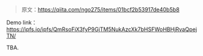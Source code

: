 > 原文：https://qiita.com/ngo275/items/01bcf2b53917de40b5b8


Demo link：https://ipfs.io/ipfs/QmRsoFiX3fyP9GjTM5NukAzcXk7bHSFWoHBHjRvaQpejTN/


TBA.
